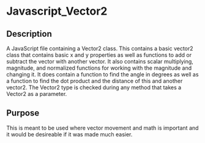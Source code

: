 # Javascript_Vector2

## Description
A JavaScript file containing a Vector2 class. This contains a basic vector2 class that contains 
basic x and y properties as well as functions to add or subtract the vector with another vector. 
It also contains scalar multiplying, magnitude, and normalized functions for working with the 
magnitude and changing it. It does contain a function to find the angle in degrees as well as a 
function to find the dot product and the distance of this and another vector2. The Vector2 type is 
checked during any method that takes a Vector2 as a parameter.

## Purpose
This is meant to be used where vector movement and math is important and it would be desireable if 
it was made much easier.